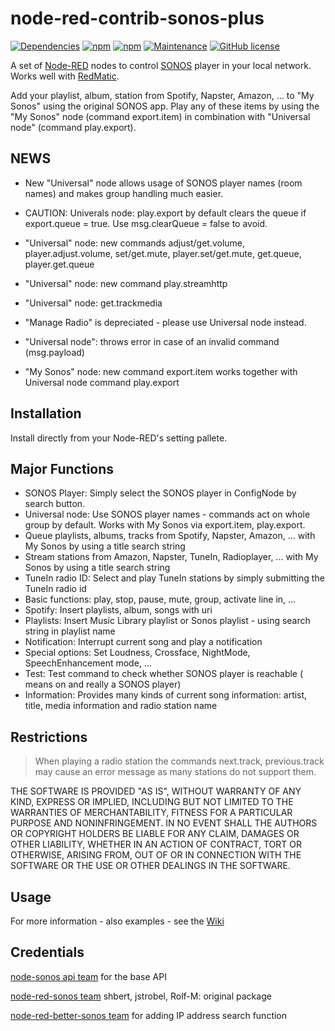 # node-red-contrib-sonos-plus

[![Dependencies](https://david-dm.org/hklages/node-red-contrib-sonos-plus.svg)](https://david-dm.org/hklages/node-red-contrib-sonos-plus)
[![npm](https://img.shields.io/npm/dt/node-red-contrib-sonos-plus.svg)](https://www.npmjs.com/package/node-red-contrib-sonos-plus)
[![npm](https://img.shields.io/npm/v/node-red-contrib-sonos-plus.svg)](https://www.npmjs.com/package/node-red-contrib-sonos-plus)
[![Maintenance](https://img.shields.io/badge/Maintained%3F-yes-green.svg)](https://GitHub.com/Naereen/StrapDown.js/graphs/commit-activity)
[![GitHub license](https://img.shields.io/badge/license-MIT-blue.svg)](https://raw.githubusercontent.com/hklages/node-red-contrib-sonos-plus/master/LICENSE)

A set of [Node-RED](https://nodered.org/) nodes to control [SONOS](https://www.sonos.com/) player in your local network. Works well with [RedMatic](https://github.com/rdmtc/RedMatic/blob/master/README.en.md).

Add your playlist, album, station from Spotify, Napster, Amazon, ... to "My Sonos" using the original SONOS app. Play any of these items by using the "My Sonos" node (command export.item) in combination with "Universal node" (command play.export).

## NEWS

- New "Universal" node allows usage of SONOS player names (room names) and makes group handling much easier.

- CAUTION: Univerals node: play.export by default clears the queue if export.queue = true. Use msg.clearQueue = false to avoid.

- "Universal" node: new commands adjust/get.volume, player.adjust.volume,  set/get.mute, player.set/get.mute, get.queue, player.get.queue

- "Universal" node: new command play.streamhttp

- "Universal" node: get.trackmedia

- "Manage Radio" is depreciated - please use Universal node instead.

- "Universal node": throws error in case of an invalid command (msg.payload)

- "My Sonos" node: new command export.item works together with Universal node command play.export

## Installation

Install directly from your Node-RED's setting pallete.

## Major Functions

- SONOS Player: Simply select the SONOS player in ConfigNode by search button.
- Universal node: Use SONOS player names - commands act on whole group by default. Works with My Sonos via export.item, play.export.
- Queue playlists, albums, tracks from Spotify, Napster, Amazon, ... with My Sonos by using a title search string
- Stream stations from Amazon, Napster, TuneIn, Radioplayer, ... with My Sonos by using a title search string
- TuneIn radio ID: Select and play TuneIn stations by simply submitting the TuneIn radio id
- Basic functions: play, stop, pause, mute, group, activate line in, ...
- Spotify: Insert playlists, album, songs with uri
- Playlists: Insert Music Library playlist or Sonos playlist - using search string in playlist name
- Notification: Interrupt current song and play a notification
- Special options: Set Loudness, Crossface, NightMode, SpeechEnhancement mode, ...
- Test: Test command to check whether SONOS player is reachable ( means on and really a SONOS player)
- Information: Provides many kinds of current song information: artist, title, media information and radio station name

## Restrictions

> When playing a radio station the commands next.track, previous.track may cause an error message as many stations do not support them.

THE SOFTWARE IS PROVIDED "AS IS", WITHOUT WARRANTY OF ANY KIND, EXPRESS OR IMPLIED, INCLUDING BUT NOT LIMITED TO THE WARRANTIES OF MERCHANTABILITY, FITNESS FOR A PARTICULAR PURPOSE AND NONINFRINGEMENT. IN NO EVENT SHALL THE AUTHORS OR COPYRIGHT HOLDERS BE LIABLE FOR ANY CLAIM, DAMAGES OR OTHER LIABILITY, WHETHER IN AN ACTION OF CONTRACT, TORT OR OTHERWISE, ARISING FROM, OUT OF OR IN CONNECTION WITH THE SOFTWARE OR THE USE OR OTHER DEALINGS IN THE SOFTWARE.

## Usage

For more information - also examples - see the [Wiki](https://github.com/hklages/node-red-contrib-sonos-plus/wiki)

## Credentials

[node-sonos api team](https://github.com/bencevans/node-sonos) for the base API

[node-red-sonos team](https://github.com/shbert/node-red-contrib-sonos) shbert, jstrobel, Rolf-M: original package

[node-red-better-sonos team](https://github.com/originallyus/node-red-contrib-better-sonos) for adding IP address search function
